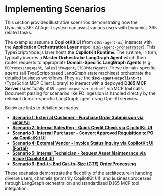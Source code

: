 # Implementing Scenarios

This section provides illustrative scenarios demonstrating how the Dynamics 365 AI Agent system can assist various users with Dynamics 365 related tasks.

The examples assume a **CopilotKit UI** (from `d365-agent-ui`) interacts with the **Application Orchestration Layer** (repo: [`d365-agent-orchestrator`](https://github.com/ntrtd/d365-agent-orchestrator)). This TypeScript/Node.js layer hosts the **CopilotKit Runtime**. The runtime, in turn, typically invokes a **Master Orchestrator LangGraph Agent** which then routes requests to appropriate **Domain-Specific LangGraph Agents** (e.g., `POProcessingAgent`, `SalesInfoAgent`, `CTSOrderAgent`). These domain-specific agents (all TypeScript-based LangGraph state machines) orchestrate the detailed business workflows. They use the **`d365-agent-mcpclient-ts`** (TypeScript MCP Client Library) to interact with a deployed **D365 MCP Server** (specifically `d365-agent-mcpserver-dotnet`) via MCP tool calls. Document parsing for scenarios like PO ingestion is handled directly by the relevant domain-specific LangGraph agent using OpenAI services.

Below are links to detailed scenarios:

*   **[Scenario 1: External Customer - Purchase Order Submission via Email/UI](./scenario-1-po-submission.md)**
*   **[Scenario 2: Internal Sales Rep - Quick Credit Check via CopilotKit UI](./scenario-2-credit-check.md)**
*   **[Scenario 3: Internal Purchaser - Convert Approved Requisition to PO via CopilotKit UI](./scenario-3-requisition-to-po.md)**
*   **[Scenario 4: External Vendor - Invoice Status Inquiry via CopilotKit UI (Portal)](./scenario-4-invoice-status.md)**
*   **[Scenario 5: Internal Technician - Request Asset Maintenance via Voice (CopilotKit UI)](./scenario-5-asset-maintenance.md)**
*   **[Scenario 6: End-to-End Cut-to-Size (CTS) Order Processing](./scenario-6-cut-to-size-order.md)**

These scenarios demonstrate the flexibility of the architecture in handling diverse users, channels (primarily CopilotKit UI), and business processes through LangGraph orchestration and standardized D365 MCP tool integration.
